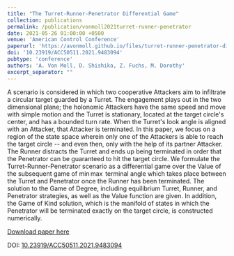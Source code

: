 ```yaml
---
title: "The Turret-Runner-Penetrator Differential Game"
collection: publications
permalink: /publication/vonmoll2021turret-runner-penetrator
date: 2021-05-26 01:00:00 +0500
venue: 'American Control Conference'
paperurl: 'https://avonmoll.github.io/files/turret-runner-penetrator-differential-game.pdf'
doi: '10.23919/ACC50511.2021.9483094'
pubtype: 'conference'
authors: 'A. Von Moll, D. Shishika, Z. Fuchs, M. Dorothy'
excerpt_separator: ""
---
```

A scenario is considered in which two cooperative Attackers aim to infiltrate a circular target guarded by a Turret. The engagement plays out in the two dimensional plane; the holonomic Attackers have the same speed and move with simple motion and the Turret is stationary, located at the target circle&apos;s center, and has a bounded turn rate. When the Turret&apos;s look angle is aligned with an Attacker, that Attacker is terminated. In this paper, we focus on a region of the state space wherein only one of the Attackers is able to reach the target circle -- and even then, only with the help of its partner Attacker. The Runner distracts the Turret and ends up being terminated in order that the Penetrator can be guaranteed to hit the target circle. We formulate the Turret-Runner-Penetrator scenario as a differential game over the Value of the subsequent game of $\min\max$ terminal angle which takes place between the Turret and Penetrator once the Runner has been terminated. The solution to the Game of Degree, including equilibrium Turret, Runner, and Penetrator strategies, as well as the Value function are given. In addition, the Game of Kind solution, which is the manifold of states in which the Penetrator will be terminated exactly on the target circle, is constructed numerically.

[Download paper here](https://avonmoll.github.io/files/turret-runner-penetrator-differential-game.pdf)

DOI: [10.23919/ACC50511.2021.9483094](https://doi.org/10.23919/ACC50511.2021.9483094)
